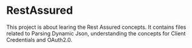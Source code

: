 # RestAssured

This project is about learing the Rest Assured concepts.
It contains files related to Parsing Dynamic Json, understanding the concepts for Client Credentials and OAuth2.0.
